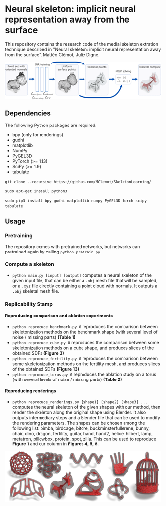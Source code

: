 # Neural skeleton: implicit neural representation away from the surface

This repository contains the research code of the medial skeleton extration technique described in "Neural skeleton: implicit neural representation away from the surface", Mattéo Clémot, Julie Digne.

![Graphical abstract](Images/overview_spot.png)

## Dependencies
The following Python packages are required:
* bpy (only for renderings)
* gudhi
* matplotlib
* NumPy
* PyGEL3D 
* PyTorch (>= 1.13)
* SciPy (>= 1.9)
* tabulate

`git clone --recursive https://github.com/MClemot/SkeletonLearning/`

`sudo apt-get install python3`

`sudo pip3 install bpy gudhi matplotlib numpy PyGEL3D torch scipy tabulate`

## Usage

### Pretraining
The repository comes with pretrained networks, but networks can pretrained again by calling `python pretrain.py`.

### Compute a skeleton
* `python main.py [input] [output]` computes a neural skeleton of the given input file, that can be either a `.obj` mesh file that will be sampled, or a `.xyz` file directly containing a point cloud with normals. It outputs a `.obj` skeletal mesh file.

### Replicability Stamp

#### Reproducing comparison and ablation experiments
* `python reproduce_benchmark.py 0` reproduces the comparison between skeletonization methods on the benchmark shape (with several level of noise / missing parts) **(Table 1)**
* `python reproduce_cube.py 0` reproduces the comparison between some skeletonization methods on a cube shape, and produces slices of the obtained SDFs **(Figure 3)**
* `python reproduce_fertility.py 0` reproduces the comparison between some skeletonization methods on the fertility mesh, and produces slices of the obtained SDFs **(Figure 13)**
* `python reproduce_torus.py 0` reproduces the ablation study on a torus (with several levels of noise / missing parts) **(Table 2)**

#### Reproducing renderings
* `python reproduce_renderings.py [shape1] [shape2] [shape3] ...` computes the neural skeleton of the given shapes with our method, then render the skeleton along the original shape using Blender. It also outputs intermediary steps and a Blender file that can be used to modify the rendering parameters. The shapes can be chosen among the following list: bimba, birdcage, bitore, buckminsterfullerene, bunny, chair, dino, dragon, fertility, guitar, hand, hand2, helice, hilbert, lamp, metatron, pillowbox, protein, spot, zilla. This can be used to reproduce **Figure 1** and our column in **Figures 4, 5, 6**.

![Graphical teaser](Images/teaser.png)